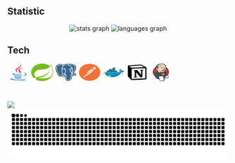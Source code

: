 ## Statistic
<div align="center">
  <img src="https://github-readme-stats.vercel.app/api?username=BrunoJCosta&hide_title=false&hide_rank=false&show_icons=true&include_all_commits=true&count_private=true&disable_animations=false&theme=algolia&locale=en&hide_border=false&order=1" height="150" alt="stats graph" />
   <img src="https://github-readme-stats.vercel.app/api/top-langs?username=BrunoJCosta&locale=en&hide_title=false&layout=compact&card_width=320&langs_count=5&theme=algolia&hide_border=false&order=2" height="150" alt="languages graph" />
</div>

## Tech
<div style="display: inline_block">
  <img align="center" alt="Bruno-Java" height="40" width="50" src="https://github.com/devicons/devicon/blob/master/icons/java/java-original.svg">
  <img align="center" alt="Bruno-Spring" height="40" width="50" src="https://github.com/devicons/devicon/blob/master/icons/spring/spring-original.svg">
  <img align="center" alt="Bruno-PostgresSQL" height="40" width="50" src="https://github.com/devicons/devicon/blob/master/icons/postgresql/postgresql-original.svg">
  <img align="center" alt="Bruno-Postman" height="40" width="50" src="https://github.com/devicons/devicon/blob/master/icons/postman/postman-original.svg">
  <img align="center" alt="Bruno-Docker" height="40" width="50" src="https://raw.githubusercontent.com/devicons/devicon/master/icons/docker/docker-original.svg">
  <img align="center" alt="Bruno-Notion" height="40" width="50" src="https://github.com/devicons/devicon/blob/master/icons/notion/notion-original.svg">
  <img align="center" alt="Bruno-jenkins" height="40" width="50" src="https://github.com/devicons/devicon/blob/master/icons/jenkins/jenkins-original.svg">
</div> <br>

## 
<div> 
  <a href="https://www.linkedin.com/in/bruno-jereissati-3b3521140/" target="_blank"><img src="https://img.shields.io/badge/-LinkedIn-%230077B5?style=for-the-badge&logo=linkedin&logoColor=white" target="_blank"></a> 
</div>

<div align="center">
<picture>
  <source media="(prefers-color-scheme: dark)" srcset="https://raw.githubusercontent.com/BrunoJCosta/BrunoJCosta/output/github-contribution-grid-snake-dark.svg" />
  <source media="(prefers-color-scheme: light)" srcset="https://raw.githubusercontent.com/BrunoJCosta/BrunoJCosta/output/github-contribution-grid-snake.svg" />
  <img alt="github-snake" src="https://raw.githubusercontent.com/catheali/catheali/output/github-contribution-grid-snake.svg" />
</picture>
</div>
